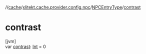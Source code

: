 //[cache](../../../index.md)/[xlitekt.cache.provider.config.npc](../index.md)/[NPCEntryType](index.md)/[contrast](contrast.md)

# contrast

[jvm]\
var [contrast](contrast.md): [Int](https://kotlinlang.org/api/latest/jvm/stdlib/kotlin/-int/index.html) = 0
